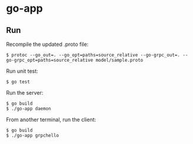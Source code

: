 # go-app

## Run

Recompile the updated .proto file:
```console
$ protoc --go_out=. --go_opt=paths=source_relative --go-grpc_out=. --go-grpc_opt=paths=source_relative model/sample.proto
```

Run unit test:
```console
$ go test
```

Run the server:
```console
$ go build
$ ./go-app daemon
```

From another terminal, run the client:
```console
$ go build
$ ./go-app grpchello
```
